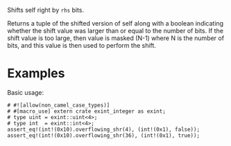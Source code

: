 Shifts self right by `rhs` bits.

Returns a tuple of the shifted version of self along with a boolean indicating
whether the shift value was larger than or equal to the number of bits. If the
shift value is too large, then value is masked (N-1) where N is the number of
bits, and this value is then used to perform the shift.

# Examples

Basic usage:

```
# #![allow(non_camel_case_types)]
# #[macro_use] extern crate exint_integer as exint;
# type uint = exint::uint<4>;
# type int  = exint::int<4>;
assert_eq!(int!(0x10).overflowing_shr(4), (int!(0x1), false));
assert_eq!(int!(0x10).overflowing_shr(36), (int!(0x1), true));
```
